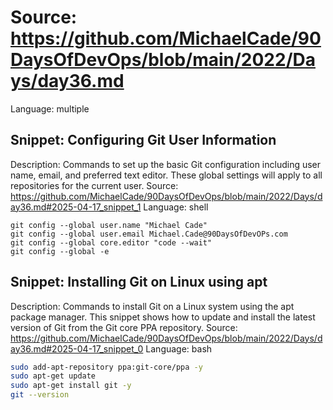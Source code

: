 # Source: https://github.com/MichaelCade/90DaysOfDevOps/blob/main/2022/Days/day36.md
Language: multiple

## Snippet: Configuring Git User Information
Description: Commands to set up the basic Git configuration including user name, email, and preferred text editor. These global settings will apply to all repositories for the current user.
Source: https://github.com/MichaelCade/90DaysOfDevOps/blob/main/2022/Days/day36.md#2025-04-17_snippet_1
Language: shell

```shell
git config --global user.name "Michael Cade"
git config --global user.email Michael.Cade@90DaysOfDevOPs.com
git config --global core.editor "code --wait"
git config --global -e
```

## Snippet: Installing Git on Linux using apt
Description: Commands to install Git on a Linux system using the apt package manager. This snippet shows how to update and install the latest version of Git from the Git core PPA repository.
Source: https://github.com/MichaelCade/90DaysOfDevOps/blob/main/2022/Days/day36.md#2025-04-17_snippet_0
Language: bash

```bash
sudo add-apt-repository ppa:git-core/ppa -y
sudo apt-get update
sudo apt-get install git -y
git --version
```